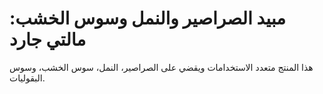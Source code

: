 # مبيد الصراصير والنمل وسوس الخشب: مالتي جارد

هذا المنتج متعدد الاستخدامات ويقضي على الصراصير، النمل، سوس الخشب، وسوس البقوليات.
